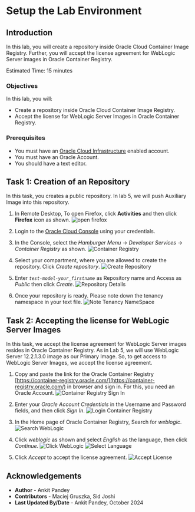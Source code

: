 # Setup the Lab Environment

## Introduction

In this lab, you will create a  repository inside Oracle Cloud Container Image Registry. Further, you will accept the license agreement for WebLogic Server images in Oracle Container Registry.

Estimated Time: 15 minutes

### Objectives

In this lab, you will:

* Create a repository inside Oracle Cloud Container Image Registry.
* Accept the license for WebLogic Server Images in Oracle Container Registry.

### Prerequisites

* You must have an [Oracle Cloud Infrastructure](https://cloud.oracle.com/en_US/cloud-infrastructure) enabled account.
* You must have an Oracle Account. 
* You should have a text editor.


## Task 1: Creation of an Repository

In this task, you creates a public repository. In lab 5, we will push Auxiliary Image into this repository.

1. In Remote Desktop, To open Firefox, click **Activities** and then click **Firefox** icon as shown.
    ![open firefox](images/open-firefox.png)

2. Login to the [Oracle Cloud Console](https://cloud.oracle.com) using your credentials.

3. In the Console, select the *Hamburger Menu* -> *Developer Services* -> *Container Registry* as shown.
    ![Container Registry](images/container-registry.png)

4. Select your compartment, where you are allowed to create the repository. Click *Create repository*.
    ![Create Repository](images/create-repository.png)

5. Enter *`test-model-your_firstname`* as Repository name and Access as *Public* then click *Create*.
    ![Repository Details](images/repository-details.png)

6. Once your repository is ready. Please note down the tenancy namespace in your text file.
    ![Note Tenancy NameSpace](images/tenancy-namespace.png)


## Task 2: Accepting the license for WebLogic Server Images 

In this task, we accept the license agreement for WebLogic Server images resides in Oracle Container Registry. As in Lab 5, we will use WebLogic Server 12.2.1.3.0 image as our Primary Image. So, to get access to WebLogic Server Images, we accept the license agreement.

1. Copy and paste the link for the Oracle Container Registry [https://container-registry.oracle.com/](https://container-registry.oracle.com/) in browser and sign in. For this, you need an Oracle Account.
    ![Container Registry Sign In](images/container-registry-sign-in.png)
    
2. Enter your *Oracle Account Credentials* in the Username and Password fields, and then click *Sign In*.
    ![Login Container Registry](images/login-container-registry.png)

3. In the Home page of Oracle Container Registry, Search for *weblogic*.
    ![Search WebLogic](images/search-weblogic.png)

4. Click *weblogic* as shown and select *English* as the language, then click *Continue*.
    ![Click WebLogic](images/click-weblogic.png)
    ![Select Language](images/select-language.png)

5. Click *Accept* to accept the license agreement.
    ![Accept License](images/accept-license.png)


## Acknowledgements

* **Author** -  Ankit Pandey
* **Contributors** - Maciej Gruszka, Sid Joshi
* **Last Updated By/Date** - Ankit Pandey, October 2024
